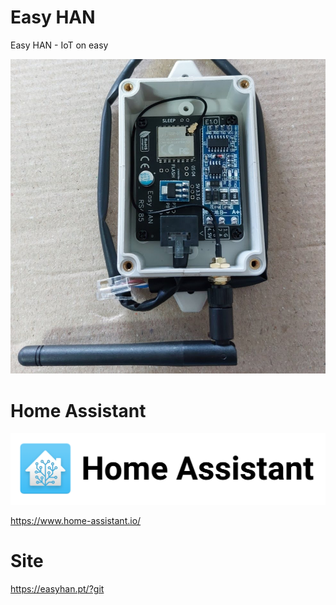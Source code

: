 # Easy HAN

Easy HAN - IoT on easy

![Easy HAN](./easy-han-5.jpg)

# Home Assistant

![Home Assistant](./ha.png)

https://www.home-assistant.io/

# Site

https://easyhan.pt/?git
